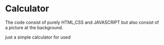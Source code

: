 # Calculator

The code consist of purely HTML,CSS and JAVASCRIPT but also consist of a picture at the background.

just a simple calculator for used
